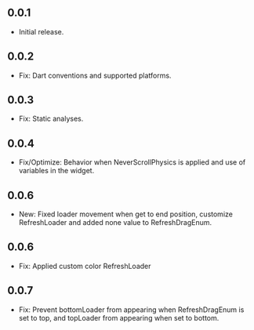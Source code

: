 ## 0.0.1

- Initial release.

## 0.0.2

- Fix: Dart conventions and supported platforms.

## 0.0.3

- Fix: Static analyses.

## 0.0.4

- Fix/Optimize: Behavior when NeverScrollPhysics is applied and use of variables in the widget.

## 0.0.6

- New: Fixed loader movement when get to end position, customize RefreshLoader and added none value to RefreshDragEnum.

## 0.0.6

- Fix: Applied custom color RefreshLoader

## 0.0.7

- Fix: Prevent bottomLoader from appearing when RefreshDragEnum is set to top, and topLoader from appearing when set to bottom.
